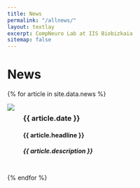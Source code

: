 ```yaml
---
title: News
permalink: "/allnews/"
layout: textlay
excerpt: CompNeuro Lab at IIS Biobizkaia
sitemap: false
---
```


# News

{% for article in site.data.news %}
<div style="display: flex; align-items: flex-start; margin-bottom: 20px;">
  <div style="margin-right: 20px;">
  <img src="{{ site.url }}{{ site.baseurl }}/images/newspic/{{ article.image }}" style="max-width: 200px; height: auto; display: block;">
  </div>
  <div style="flex-grow: 1;">
  <h3>{{ article.date }}</h3>
  <h4>{{ article.headline }}</h4> 
  <h5>{{ article.description }}</h5>
  </div>
</div>
{% endfor %}



